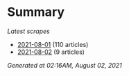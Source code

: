 # Summary
*Latest scrapes*
* [2021-08-01](https://github.com/nuuuwan/news_lk/blob/data/news_lk.2021-08-01.json) (110 articles)
* [2021-08-02](https://github.com/nuuuwan/news_lk/blob/data/news_lk.2021-08-02.json) (9 articles)

*Generated at 02:16AM, August 02, 2021*